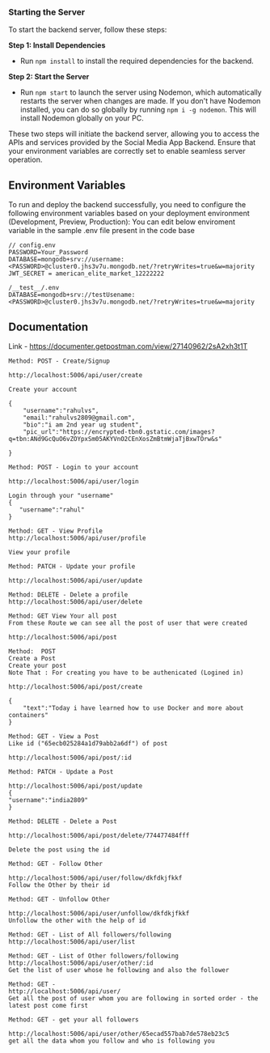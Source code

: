 ### Starting the Server

To start the backend server, follow these steps:

**Step 1: Install Dependencies**

- Run `npm install` to install the required dependencies for the backend.

**Step 2: Start the Server**

- Run `npm start` to launch the server using Nodemon, which automatically restarts the server when changes are made. If you don't have Nodemon installed, you can do so globally by running `npm i -g nodemon`. This will install Nodemon globally on your PC.

These two steps will initiate the backend server, allowing you to access the APIs and services provided by the Social Media App Backend. Ensure that your environment variables are correctly set to enable seamless server operation.

## Environment Variables

To run and deploy the backend successfully, you need to configure the following environment variables based on your deployment environment (Development, Preview, Production):
You can edit below enviroment variable in the sample .env file present in the code base

```
// config.env
PASSWORD=Your_Password
DATABASE=mongodb+srv://username:<PASSWORD>@cluster0.jhs3v7u.mongodb.net/?retryWrites=true&w=majority
JWT_SECRET = american_elite_market_12222222

/__test__/.env
DATABASE=mongodb+srv://testUsename:<PASSWORD>@cluster0.jhs3v7u.mongodb.net/?retryWrites=true&w=majority

```

## Documentation 
Link - https://documenter.getpostman.com/view/27140962/2sA2xh3t1T
```
Method: POST - Create/Signup

http://localhost:5006/api/user/create

Create your account

{
    "username":"rahulvs",
    "email:"rahulvs2809@gmail.com",
    "bio":"i am 2nd year ug student",
    "pic_url":"https://encrypted-tbn0.gstatic.com/images?q=tbn:ANd9GcQuO6vZOYpxSm05AKYVnO2CEnXosZmBtmWjaTjBxwTOrw&s"
    
}

```

```
Method: POST - Login to your account

http://localhost:5006/api/user/login

Login through your "username"
{
   "username":"rahul"
}

```

```
Method: GET - View Profile
http://localhost:5006/api/user/profile

View your profile
```

```
Method: PATCH - Update your profile

http://localhost:5006/api/user/update

```



```
Method: DELETE - Delete a profile
http://localhost:5006/api/user/delete

```






```
Method: GET View Your all post
From these Route we can see all the post of user that were created

http://localhost:5006/api/post

```

```
Method:  POST
Create a Post
Create your post 
Note That : For creating you have to be authenicated (Logined in)

http://localhost:5006/api/post/create

{
    "text":"Today i have learned how to use Docker and more about containers"
}

```
```
Method: GET - View a Post
Like id ("65ecb025284a1d79abb2a6df") of post

http://localhost:5006/api/post/:id

```

```
Method: PATCH - Update a Post

http://localhost:5006/api/post/update
{
"username":"india2809"
}

```


```
Method: DELETE - Delete a Post

http://localhost:5006/api/post/delete/774477484fff

Delete the post using the id

```






```
Method: GET - Follow Other

http://localhost:5006/api/user/follow/dkfdkjfkkf
Follow the Other by their id
```

```
Method: GET - Unfollow Other

http://localhost:5006/api/user/unfollow/dkfdkjfkkf
Unfollow the other with the help of id
```

```
Method: GET - List of All followers/following
http://localhost:5006/api/user/list

```



```
Method: GET - List of Other followers/following
http://localhost:5006/api/user/other/:id
Get the list of user whose he following and also the follower
```

```
Method: GET - 
http://localhost:5006/api/user/
Get all the post of user whom you are following in sorted order - the latest post come first
```

```
Method: GET - get your all followers

http://localhost:5006/api/user/other/65ecad557bab7de578eb23c5
get all the data whom you follow and who is following you

```


